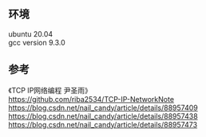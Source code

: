 ## 环境
ubuntu 20.04    
gcc version 9.3.0

## 参考
《TCP IP网络编程 尹圣雨》   
https://github.com/riba2534/TCP-IP-NetworkNote  
https://blog.csdn.net/nail_candy/article/details/88957409   
https://blog.csdn.net/nail_candy/article/details/88957438   
https://blog.csdn.net/nail_candy/article/details/88957473   